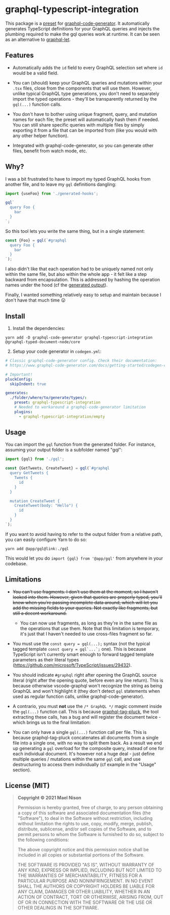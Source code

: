 # graphql-typescript-integration

This package is a [preset](https://www.graphql-code-generator.com/docs/presets/presets-index) for [graphql-code-generator](https://www.graphql-code-generator.com/). It automatically generates TypeScript definitions for your GraphQL queries and injects the plumbing required to make the gql queries work at runtime. It can be seen as an alternative to [graphql-let](https://github.com/piglovesyou/graphql-let).

## Features

- Automatically adds the `id` field to every GraphQL selection set where `id` would be a valid field.

- You can (should) keep your GraphQL queries and mutations within your `.tsx` files, close from the components that will use them. However, unlike typical GraphQL type generations, you don't need to separately import the typed operations - they'll be transparently returned by the `gql(...)` function calls.

- You don't have to bother using unique fragment, query, and mutation names for each file; the preset will automatically hash them if needed. You can still share specific queries with multiple files by simply exporting it from a file that can be imported from (like you would with any other helper function).

- Integrated with graphql-code-generator, so you can generate other files, benefit from watch mode, etc.

## Why?

I was a bit frustrated to have to import my typed GraphQL hooks from another file, and to leave my `gql` definitions dangling:

```ts
import {useFoo} from './generated-hooks';

gql`
  query Foo {
    bar
  }
`;
```

So this tool lets you write the same thing, but in a single statement:

```ts
const {Foo} = gql(`#graphql
  query Foo {
    bar
  }
`);
```

I also didn't like that each operation had to be uniquely named not only within the same file, but also within the whole app - it felt like a step backward from encapsulation. This is addressed by hashing the operation names under the hood (cf the [generated output](https://github.com/arcanis/graphql-typescript-integration/blob/19a2e6b1f8949f12ab6e5120e002a30f79dbda41/demo/gql/index.ts#L4-L9)).

Finally, I wanted something relatively easy to setup and maintain because I don't have that much time 😛

## Install

1. Install the dependencies:

```
yarn add -D graphql-code-generator graphql-typescript-integration @graphql-typed-document-node/core
```

2. Setup your code generator in `codegen.yml`:

```yaml
# Classic graphql-code-generator config. Check their documentation:
# https://www.graphql-code-generator.com/docs/getting-started/codegen-config

# Important!
pluckConfig:
  skipIndent: true

generates:
  ./folder/where/to/generate/types/:
    preset: graphql-typescript-integration
    # Needed to workaround a graphql-code-generator limitation
    plugins:
      - graphql-typescript-integration/empty
```

## Usage

You can import the `gql` function from the generated folder. For instance, assuming your output folder is a subfolder named "gql":

```ts
import {gql} from './gql';

const {GetTweets, CreateTweet} = gql(`#graphql
  query GetTweets {
    Tweets {
      id
    }
  }

  mutation CreateTweet {
    CreateTweet(body: "Hello") {
      id
    }
  }
`);
```

If you want to avoid having to refer to the output folder from a relative path, you can easily configure Yarn to do so:

```
yarn add @app/gql@link:./gql
```

This would let you do `import {gql} from '@app/gql'` from anywhere in your codebase.

## Limitations

- ~~You can't use fragments. I don't use them at the moment, so I haven't looked into them. However, given that queries are properly typed, you'll know when you're passing incomplete data around, which will let you add the missing fields to your queries. Not exactly like fragments, but still a decent workaround.~~

  - You can now use fragments, as long as they're in the same file as the operations that use them. Note that this limitation is temporary, it's just that I haven't needed to use cross-files fragment so far.

- You must use the `const query = gql(...);` syntax (not the typical tagged template ``const query = gql`...`;`` one). This is because TypeScript isn't currently smart enough to forward tagged template parameters as their literal types (https://github.com/microsoft/TypeScript/issues/29432).

- You should indicate `#graphql` right after opening the GraphQL source literal (right after the opening quote, before even any line return). This is because otherwise vscode-graphql won't recognize the string as being GraphQL and won't highlight it (they don't detect `gql` statements when used as regular function calls, unlike graphql-code-generator).

- A contrario, you must **not** use the `/* GraphQL */` magic comment inside the `gql(...)` function call. This is because [graphql-tag-pluck](https://www.graphql-tools.com/docs/graphql-tag-pluck/), the tool extracting these calls, has a bug and will register the document twice - which brings us to the final limitation:

- You can only have a single `gql(...)` function call per file. This is because graphql-tag-pluck concatenates all documents from a single file into a single one, with no way to split them back. As a result we end up generating a `gql` overload for the composite query, instead of one for each individual document. It's however not a huge deal - just define multiple queries / mutations within the same `gql` call, and use destructuring to access them individually (cf example in the "Usage" section).

## License (MIT)

> **Copyright © 2021 Mael Nison**
>
> Permission is hereby granted, free of charge, to any person obtaining a copy of this software and associated documentation files (the "Software"), to deal in the Software without restriction, including without limitation the rights to use, copy, modify, merge, publish, distribute, sublicense, and/or sell copies of the Software, and to permit persons to whom the Software is furnished to do so, subject to the following conditions:
>
> The above copyright notice and this permission notice shall be included in all copies or substantial portions of the Software.
>
> THE SOFTWARE IS PROVIDED "AS IS", WITHOUT WARRANTY OF ANY KIND, EXPRESS OR IMPLIED, INCLUDING BUT NOT LIMITED TO THE WARRANTIES OF MERCHANTABILITY, FITNESS FOR A PARTICULAR PURPOSE AND NONINFRINGEMENT. IN NO EVENT SHALL THE AUTHORS OR COPYRIGHT HOLDERS BE LIABLE FOR ANY CLAIM, DAMAGES OR OTHER LIABILITY, WHETHER IN AN ACTION OF CONTRACT, TORT OR OTHERWISE, ARISING FROM, OUT OF OR IN CONNECTION WITH THE SOFTWARE OR THE USE OR OTHER DEALINGS IN THE SOFTWARE.
